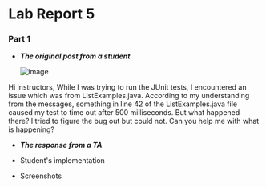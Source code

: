 # Lab Report 5

### Part 1

- ***The original post from a student***

  ![image](https://github.com/maynhile13105/Lab_Reports/assets/146885739/9a866b26-a21b-4577-8463-79c67bf5ab61)

Hi instructors, 
While I was trying to run the JUnit tests, I encountered an issue which was from ListExamples.java. According to my understanding from the messages, something in line 42 of the ListExamples.java file caused my test to time out after 500 milliseconds. But what happened there? I tried to figure the bug out but could not. Can you help me with what is happening?

- ***The response from a TA***

  

- Student's implementation

- Screenshots
